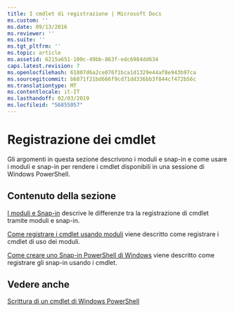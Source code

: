 ```yaml
---
title: I cmdlet di registrazione | Microsoft Docs
ms.custom: ''
ms.date: 09/13/2016
ms.reviewer: ''
ms.suite: ''
ms.tgt_pltfrm: ''
ms.topic: article
ms.assetid: 6215a651-100c-49bb-863f-edc6984dd634
caps.latest.revision: 7
ms.openlocfilehash: 61807d6a2ce076f1bca1d1329e44af8e943b97ca
ms.sourcegitcommit: b6871f21bd666f9cd71dd336bb3f844cf472b56c
ms.translationtype: MT
ms.contentlocale: it-IT
ms.lasthandoff: 02/03/2019
ms.locfileid: "56855057"
---
```

# <a name="registering-cmdlets"></a>Registrazione dei cmdlet

Gli argomenti in questa sezione descrivono i moduli e snap-in e come usare i moduli e snap-in per rendere i cmdlet disponibili in una sessione di Windows PowerShell.

## <a name="in-this-section"></a>Contenuto della sezione

[I moduli e Snap-in](./modules-and-snap-ins.md) descrive le differenze tra la registrazione di cmdlet tramite moduli e snap-in.

[Come registrare i cmdlet usando moduli](./how-to-import-cmdlets-using-modules.md) viene descritto come registrare i cmdlet di uso dei moduli.

[Come creare uno Snap-in PowerShell di Windows](./how-to-create-a-windows-powershell-snap-in.md) viene descritto come registrare gli snap-in usando i cmdlet.

## <a name="see-also"></a>Vedere anche

[Scrittura di un cmdlet di Windows PowerShell](./writing-a-windows-powershell-cmdlet.md)
